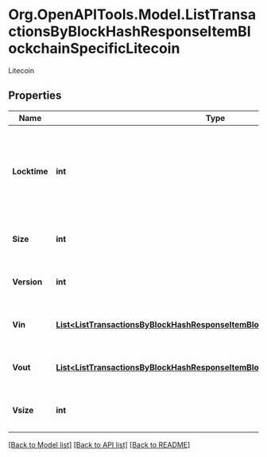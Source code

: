 # Org.OpenAPITools.Model.ListTransactionsByBlockHashResponseItemBlockchainSpecificLitecoin
Litecoin

## Properties

Name | Type | Description | Notes
------------ | ------------- | ------------- | -------------
**Locktime** | **int** | Represents the time at which a particular transaction can be added to the blockchain. | 
**Size** | **int** | Represents the total size of this transaction. | 
**Version** | **int** | Represents transaction version number. | 
**Vin** | [**List&lt;ListTransactionsByBlockHashResponseItemBlockchainSpecificLitecoinVin&gt;**](ListTransactionsByBlockHashResponseItemBlockchainSpecificLitecoinVin.md) | Represents the transaction inputs. | 
**Vout** | [**List&lt;ListTransactionsByBlockHashResponseItemBlockchainSpecificLitecoinVout&gt;**](ListTransactionsByBlockHashResponseItemBlockchainSpecificLitecoinVout.md) | Represents the transaction outputs. | 
**Vsize** | **int** | Represents the virtual size of this transaction. | 

[[Back to Model list]](../README.md#documentation-for-models) [[Back to API list]](../README.md#documentation-for-api-endpoints) [[Back to README]](../README.md)

